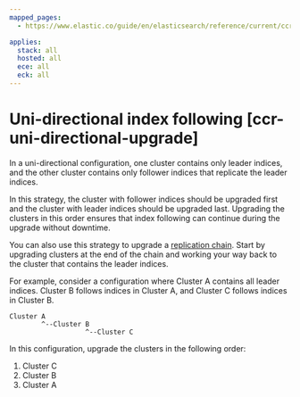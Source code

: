 ```yaml
---
mapped_pages:
  - https://www.elastic.co/guide/en/elasticsearch/reference/current/ccr-uni-directional-upgrade.html

applies:
  stack: all
  hosted: all
  ece: all
  eck: all
---
```


# Uni-directional index following [ccr-uni-directional-upgrade]

In a uni-directional configuration, one cluster contains only leader indices, and the other cluster contains only follower indices that replicate the leader indices.

In this strategy, the cluster with follower indices should be upgraded first and the cluster with leader indices should be upgraded last. Upgrading the clusters in this order ensures that index following can continue during the upgrade without downtime.

You can also use this strategy to upgrade a [replication chain](../cross-cluster-replication.md#ccr-chained-replication). Start by upgrading clusters at the end of the chain and working your way back to the cluster that contains the leader indices.

For example, consider a configuration where Cluster A contains all leader indices. Cluster B follows indices in Cluster A, and Cluster C follows indices in Cluster B.

```
Cluster A
        ^--Cluster B
                   ^--Cluster C
```
In this configuration, upgrade the clusters in the following order:

1. Cluster C
2. Cluster B
3. Cluster A

